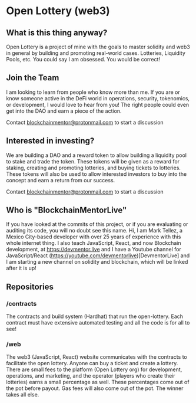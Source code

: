 # Open Lottery (web3)

## What is this thing anyway?

Open Lottery is a project of mine with the goals to master solidity and web3 in general by building and promoting real-world cases. Lotteries, Liquidity Pools, etc. You could say I am obsessed. You would be correct!

## Join the Team

I am looking to learn from people who know more than me. If you are or know someone active in the DeFi world in operations, security, tokenomics, or development, I would love to hear from you! The right people could even get into the DAO and earn a piece of the action.

Contact blockchainmentor@protonmail.com to start a discussion

## Interested in investing?

We are building a DAO and a reward token to allow building a liquidity pool to stake and trade the token. These tokens will be given as a reward for staking, creating and promoting lotteries, and buying tickets to lotteries. These tokens will also be used to allow interested investors to buy into the concept and earn a return from our success.


Contact blockchainmentor@protonmail.com to start a discussion

## Who is "BlockchainMentorLive"

If you have looked at the commits of this project, or if you are evaluating or auditing its code, you will no doubt see this name. Hi, I am Mark Tellez, a Mexico City-based developer with over 25 years of experience with this whole internet thing. I also teach JavaScript, React, and now Blockchain development, at https://devmentor.live and I have a Youtube channel for JavaScript/React (https://youtube.com/devmentorlive)[DevmentorLive] and I am starting a new channel on solidity and blockchain, which will be linked after it is up!

## Repositories

### /contracts

The contracts and build system (Hardhat) that run the open-lottery. Each contract must have extensive automated testing and all the code is for all to see!

### /web

The web3 (JavaScript, React) website communicates with the contracts to facilitate the open lottery. Anyone can buy a ticket and create a lottery. There are small fees to the platform (Open Lottery org) for development, operations, and marketing, and the operator (players who create their lotteries) earns a small percentage as well. These percentages come out of the pot before payout. Gas fees will also come out of the pot. The winner takes all else.
